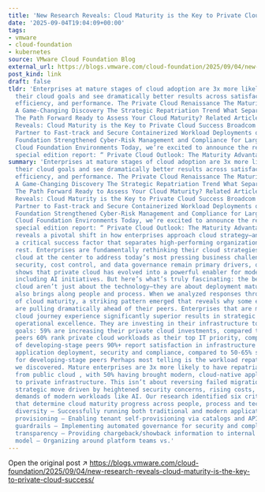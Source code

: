 ```yaml
---
title: 'New Research Reveals: Cloud Maturity is the Key to Private Cloud Success'
date: '2025-09-04T19:04:09+00:00'
tags:
- vmware
- cloud-foundation
- kubernetes
source: VMware Cloud Foundation Blog
external_url: https://blogs.vmware.com/cloud-foundation/2025/09/04/new-research-reveals-cloud-maturity-is-the-key-to-private-cloud-success/
post_kind: link
draft: false
tldr: 'Enterprises at mature stages of cloud adoption are 3x more likely to achieve
  their cloud goals and see dramatically better results across satisfaction, cost
  efficiency, and performance. The Private Cloud Renaissance The Maturity Advantage:
  A Game-Changing Discovery The Strategic Repatriation Trend What Separates the Leaders
  The Path Forward Ready to Assess Your Cloud Maturity? Related Articles New Research
  Reveals: Cloud Maturity is the Key to Private Cloud Success Broadcom and Canonical
  Partner to Fast-track and Secure Containerized Workload Deployments on VMware Cloud
  Foundation Strengthened Cyber-Risk Management and Compliance for Large-Scale VMware
  Cloud Foundation Environments Today, we’re excited to announce the release of our
  special edition report: “ Private Cloud Outlook: The Maturity Advantage.'
summary: 'Enterprises at mature stages of cloud adoption are 3x more likely to achieve
  their cloud goals and see dramatically better results across satisfaction, cost
  efficiency, and performance. The Private Cloud Renaissance The Maturity Advantage:
  A Game-Changing Discovery The Strategic Repatriation Trend What Separates the Leaders
  The Path Forward Ready to Assess Your Cloud Maturity? Related Articles New Research
  Reveals: Cloud Maturity is the Key to Private Cloud Success Broadcom and Canonical
  Partner to Fast-track and Secure Containerized Workload Deployments on VMware Cloud
  Foundation Strengthened Cyber-Risk Management and Compliance for Large-Scale VMware
  Cloud Foundation Environments Today, we’re excited to announce the release of our
  special edition report: “ Private Cloud Outlook: The Maturity Advantage. ” The research
  reveals a pivotal shift in how enterprises approach cloud strategy—and uncovers
  a critical success factor that separates high-performing organizations from the
  rest. Enterprises are fundamentally rethinking their cloud strategies, placing private
  cloud at the center to address today’s most pressing business challenges. While
  security, cost control, and data governance remain primary drivers, our research
  shows that private cloud has evolved into a powerful enabler for modern workloads,
  including AI initiatives. But here’s what’s truly fascinating: the benefits of private
  cloud aren’t just about the technology—they are about deployment maturity which
  also brings along people and process. When we analyzed responses through the lens
  of cloud maturity, a striking pattern emerged that reveals why some enterprises
  are pulling dramatically ahead of their peers. Enterprises that are mature in their
  cloud journey experience significantly superior results in strategic impact and
  operational excellence. They are investing in their infrastructure to drive business
  goals: 59% are increasing their private cloud investments, compared to 38% of developing-stage
  peers 60% rank private cloud workloads as their top IT priority, compared to 41%
  of developing-stage peers 90%+ report satisfaction in infrastructure operations,
  application deployment, security and compliance, compared to 50-65% satisfaction
  for developing-stage peers Perhaps most telling is the workload repatriation trend
  we discovered. Mature enterprises are 3x more likely to have repatriated workloads
  from public cloud , with 50% having brought modern, cloud-native applications back
  to private infrastructure. This isn’t about reversing failed migrations—it’s a deliberate,
  strategic move driven by heightened security concerns, rising costs, and the growing
  demands of modern workloads like AI. Our research identified six critical dimensions
  that determine cloud maturity progress across people, process and technology: Workload
  diversity – Successfully running both traditional and modern applications Self-service
  provisioning – Enabling tenant self-provisioning via catalogs and APIs Policy-based
  guardrails – Implementing automated governance for security and compliance Cost
  transparency – Providing chargeback/showback information to internal customers Platform
  model – Organizing around platform teams vs.'
---
```

Open the original post ↗ https://blogs.vmware.com/cloud-foundation/2025/09/04/new-research-reveals-cloud-maturity-is-the-key-to-private-cloud-success/

